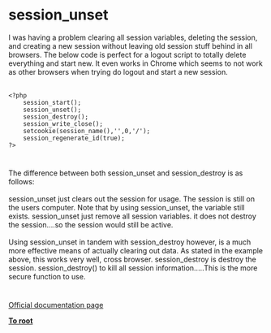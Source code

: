 # session_unset



I was having a problem clearing all session variables, deleting the session, and creating a new session without leaving old session stuff behind in all browsers.  The below code is perfect for a logout script to totally delete everything and start new.  It even works in Chrome which seems to not work as other browsers when trying do logout and start a new session.<br><br>

```
<?php
    session_start();
    session_unset();
    session_destroy();
    session_write_close();
    setcookie(session_name(),'',0,'/');
    session_regenerate_id(true);
?>
```
  

#

The difference between both session_unset and session_destroy is as follows:<br><br>session_unset just clears out the session for usage. The session is still on the users computer. Note that by using session_unset, the variable still exists. session_unset just remove all session variables. it does not destroy the session....so the session would still be active.<br><br>Using session_unset in tandem with session_destroy however, is a much more effective means of actually clearing out data. As stated in the example above, this works very well, cross browser. session_destroy is destroy the session. session_destroy() to kill all session information.....This is the more secure function to use.  

#

[Official documentation page](https://www.php.net/manual/en/function.session-unset.php)

**[To root](/README.md)**